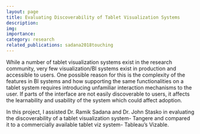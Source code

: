 ```yaml
---
layout: page
title: Evaluating Discoverability of Tablet Visualization Systems
description: 
img: 
importance: 
category: research
related_publications: sadana2018touching
---
```


While a number of tablet visualization systems exist in the research community, very few visualization/BI systems exist in production and accessible to users. One possible reason for this is the complexity of the features in BI systems and how supporting the same functionalities on a tablet system requires introducing unfamiliar interaction mechanisms to the user.  If parts of the interface are not easily discoverable to users, it affects the learnability and usability of the system which could affect adoption.

In this project, I assisted Dr. Ramik Sadana and Dr. John Stasko in evaluating the discoverability of a tablet visualization system- Tangere and compared it to a commercially available tablet viz system- Tableau’s Vizable.

